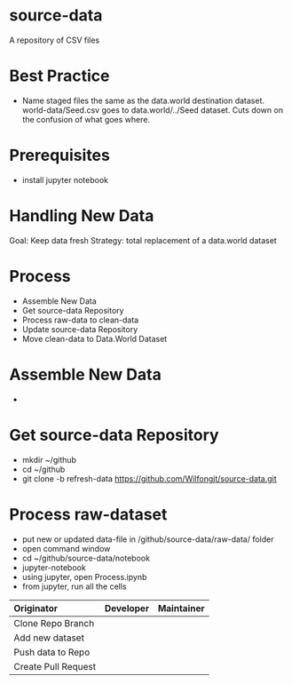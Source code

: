 # source-data
A repository of CSV files

# Best Practice
* Name staged files the same as the data.world destination dataset. world-data/Seed.csv goes to data.world/../Seed dataset. Cuts down on the confusion of what goes where.

# Prerequisites
* install jupyter notebook

# Handling New Data
Goal: Keep data fresh
Strategy: total replacement of a data.world dataset

# Process
* Assemble New Data
* Get source-data Repository
* Process raw-data to clean-data
* Update source-data Repository
* Move clean-data to Data.World Dataset

# Assemble New Data
*  
# Get source-data Repository
* mkdir ~/github
* cd ~/github
* git clone -b refresh-data https://github.com/Wilfongjt/source-data.git

# Process raw-dataset
* put new or updated data-file in /github/source-data/raw-data/ folder
* open command window
* cd ~/github/source-data/notebook
* jupyter-notebook
* using jupyter, open Process.ipynb
* from jupyter, run all the cells


| Originator | Developer | Maintainer |
| :--------- | :-------- | ---------- |
| Clone Repo Branch | | |
| Add new dataset | | | 
| Push data to Repo | | |
| Create Pull Request | | |


